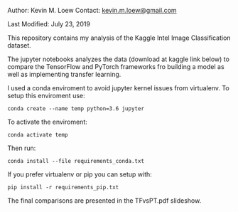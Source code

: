 Author: Kevin M. Loew
Contact: kevin.m.loew@gmail.com

Last Modified: July 23, 2019

This repository contains my analysis of the Kaggle Intel Image Classification dataset. 

The jupyter notebooks analyzes the data (download at kaggle link below) to compare the TensorFlow and PyTorch frameworks fro building a model as well as implementing transfer learning.


I used a conda enviroment to avoid jupyter kernel issues from virtualenv. To setup this enviroment use:

    conda create --name temp python=3.6 jupyter

To activate the enviroment:
    
    conda activate temp
    

Then run:

    conda install --file requirements_conda.txt
    
If you prefer virtualenv or pip you can setup with:

    pip install -r requirements_pip.txt

The final comparisons are presented in the TFvsPT.pdf slideshow.
